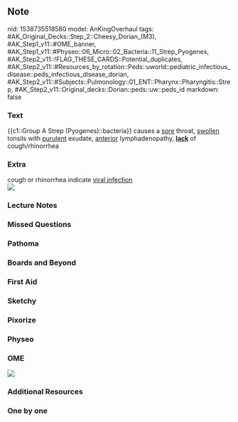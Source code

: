 ## Note
nid: 1538735518580
model: AnKingOverhaul
tags: #AK_Original_Decks::Step_2::Cheesy_Dorian_(M3), #AK_Step1_v11::#OME_banner, #AK_Step1_v11::#Physeo::06_Micro::02_Bacteria::11_Strep_Pyogenes, #AK_Step2_v11::!FLAG_THESE_CARDS::Potential_duplicates, #AK_Step2_v11::#Resources_by_rotation::Peds::uworld::pediatric_infectious_disease::peds_infectious_disease_dorian, #AK_Step2_v11::#Subjects::Pulmonology::01_ENT::Pharynx::Pharyngitis::Strep, #AK_Step2_v11::Original_decks::Dorian::peds::uw::peds_id
markdown: false

### Text
{{c1::Group A Strep (Pyogenes)::bacteria}} causes a <u>sore</u>
throat, <u>swollen</u> tonsils with <u>purulent</u> exudate,
<u>anterior</u> lymphadenopathy, <u><b>lack</b></u> of
cough/rhinorrhea

### Extra
<div>
  cough or rhinorrhea indicate <u>viral infection</u>
</div><img src="paste-11081015624035.jpg">

### Lecture Notes


### Missed Questions


### Pathoma


### Boards and Beyond


### First Aid


### Sketchy


### Pixorize


### Physeo


### OME
<div class="ome-widget">
  <a href="https://onlinemeded.org?ref=anki"><img src=
  "_OME_AnkiFlashcards_General_4.png"></a>
</div>

### Additional Resources


### One by one

